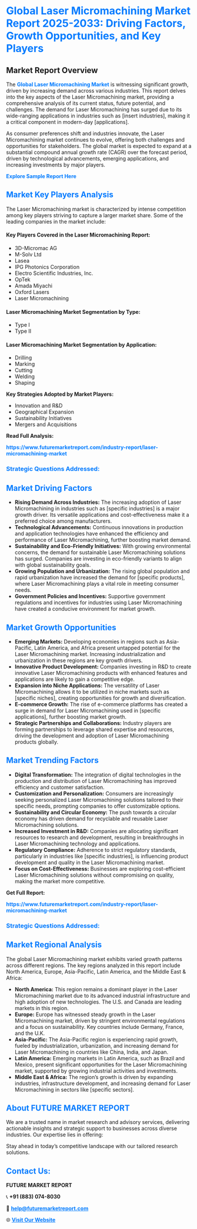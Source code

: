 <h1 style="color: #007BFF;">Global Laser Micromachining Market Report 2025-2033: Driving Factors, Growth Opportunities, and Key Players</h1>

<section id="overview">
<h2>Market Report Overview</h2>
<p>The <a href="https://www.futuremarketreport.com/industry-report/laser-micromachining-market" style="color: #007BFF; text-decoration: none;"><strong>Global Laser Micromachining Market</strong></a> is witnessing significant growth, driven by increasing demand across various industries. This report delves into the key aspects of the Laser Micromachining market, providing a comprehensive analysis of its current status, future potential, and challenges. The demand for Laser Micromachining has surged due to its wide-ranging applications in industries such as [insert industries], making it a critical component in modern-day [applications].</p>
<p>As consumer preferences shift and industries innovate, the Laser Micromachining market continues to evolve, offering both challenges and opportunities for stakeholders. The global market is expected to expand at a substantial compound annual growth rate (CAGR) over the forecast period, driven by technological advancements, emerging applications, and increasing investments by major players.</p>
</section>

<section id="overview">
<p><a href="https://www.futuremarketreport.com/request-sample/reportId=85855" style="color: #007BFF; text-decoration: none;"><strong>Explore Sample Report Here</strong></a></p>
</section>

<section id="key-players">
<h2 style="color: #007BFF;">Market Key Players Analysis</h2>
<p>The Laser Micromachining market is characterized by intense competition among key players striving to capture a larger market share. Some of the leading companies in the market include:</p>
<h4>Key Players Covered in the Laser Micromachining Report:</h4>
<ul><li>3D-Micromac AG</li><li>M-Solv Ltd</li><li>Lasea</li><li>IPG Photonics Corporation</li><li>Electro Scientific Industries, Inc.</li><li>OpTek</li><li>Amada Miyachi</li><li>Oxford Lasers</li><li>Laser Micromachining</li></ul>
<h4>Laser Micromachining Market Segmentation by Type:</h4>
<ul><li>Type I</li><li>Type II</li></ul>

<h4>Laser Micromachining Market Segmentation by Application:</h4>
<ul><li>Drilling</li><li>Marking</li><li>Cutting</li><li>Welding</li><li>Shaping</li></ul>
<p><strong>Key Strategies Adopted by Market Players:</strong></p>
<ul>
<li>Innovation and R&D</li>
<li>Geographical Expansion</li>
<li>Sustainability Initiatives</li>
<li>Mergers and Acquisitions</li>
</ul>
</section>

<section>
<p><strong>Read Full Analysis: </strong></p><a href="https://www.futuremarketreport.com/industry-report/laser-micromachining-market" style="color: #007BFF; text-decoration: none;"><strong>https://www.futuremarketreport.com/industry-report/laser-micromachining-market</strong></a>
<h3 style="color: #007BFF;">Strategic Questions Addressed:</h3>
</section>

<section id="driving-factors">
<h2 style="color: #007BFF;">Market Driving Factors</h2>
<ul>
<li><strong>Rising Demand Across Industries:</strong> The increasing adoption of Laser Micromachining in industries such as [specific industries] is a major growth driver. Its versatile applications and cost-effectiveness make it a preferred choice among manufacturers.</li>
<li><strong>Technological Advancements:</strong> Continuous innovations in production and application technologies have enhanced the efficiency and performance of Laser Micromachining, further boosting market demand.</li>
<li><strong>Sustainability and Eco-Friendly Initiatives:</strong> With growing environmental concerns, the demand for sustainable Laser Micromachining solutions has surged. Companies are investing in eco-friendly variants to align with global sustainability goals.</li>
<li><strong>Growing Population and Urbanization:</strong> The rising global population and rapid urbanization have increased the demand for [specific products], where Laser Micromachining plays a vital role in meeting consumer needs.</li>
<li><strong>Government Policies and Incentives:</strong> Supportive government regulations and incentives for industries using Laser Micromachining have created a conducive environment for market growth.</li>
</ul>
</section>

<section id="growth-opportunities">
<h2 style="color: #007BFF;">Market Growth Opportunities</h2>
<ul>
<li><strong>Emerging Markets:</strong> Developing economies in regions such as Asia-Pacific, Latin America, and Africa present untapped potential for the Laser Micromachining market. Increasing industrialization and urbanization in these regions are key growth drivers.</li>
<li><strong>Innovative Product Development:</strong> Companies investing in R&D to create innovative Laser Micromachining products with enhanced features and applications are likely to gain a competitive edge.</li>
<li><strong>Expansion into Niche Applications:</strong> The versatility of Laser Micromachining allows it to be utilized in niche markets such as [specific niches], creating opportunities for growth and diversification.</li>
<li><strong>E-commerce Growth:</strong> The rise of e-commerce platforms has created a surge in demand for Laser Micromachining used in [specific applications], further boosting market growth.</li>
<li><strong>Strategic Partnerships and Collaborations:</strong> Industry players are forming partnerships to leverage shared expertise and resources, driving the development and adoption of Laser Micromachining products globally.</li>
</ul>
</section>

<section id="trending-factors">
<h2 style="color: #007BFF;">Market Trending Factors</h2>
<ul>
<li><strong>Digital Transformation:</strong> The integration of digital technologies in the production and distribution of Laser Micromachining has improved efficiency and customer satisfaction.</li>
<li><strong>Customization and Personalization:</strong> Consumers are increasingly seeking personalized Laser Micromachining solutions tailored to their specific needs, prompting companies to offer customizable options.</li>
<li><strong>Sustainability and Circular Economy:</strong> The push towards a circular economy has driven demand for recyclable and reusable Laser Micromachining solutions.</li>
<li><strong>Increased Investment in R&D:</strong> Companies are allocating significant resources to research and development, resulting in breakthroughs in Laser Micromachining technology and applications.</li>
<li><strong>Regulatory Compliance:</strong> Adherence to strict regulatory standards, particularly in industries like [specific industries], is influencing product development and quality in the Laser Micromachining market.</li>
<li><strong>Focus on Cost-Effectiveness:</strong> Businesses are exploring cost-efficient Laser Micromachining solutions without compromising on quality, making the market more competitive.</li>
</ul>
</section>

<section>
<p><strong>Get Full Report: </strong></p><a href="https://www.futuremarketreport.com/industry-report/laser-micromachining-market" style="color: #007BFF; text-decoration: none;"><strong>https://www.futuremarketreport.com/industry-report/laser-micromachining-market</strong></a>
<h3 style="color: #007BFF;">Strategic Questions Addressed:</h3>
</section>


<section id="regional-analysis">
<h2 style="color: #007BFF;">Market Regional Analysis</h2>
<p>The global Laser Micromachining market exhibits varied growth patterns across different regions. The key regions analyzed in this report include North America, Europe, Asia-Pacific, Latin America, and the Middle East & Africa:</p>
<ul>
<li><strong>North America:</strong> This region remains a dominant player in the Laser Micromachining market due to its advanced industrial infrastructure and high adoption of new technologies. The U.S. and Canada are leading markets in this region.</li>
<li><strong>Europe:</strong> Europe has witnessed steady growth in the Laser Micromachining market, driven by stringent environmental regulations and a focus on sustainability. Key countries include Germany, France, and the U.K.</li>
<li><strong>Asia-Pacific:</strong> The Asia-Pacific region is experiencing rapid growth, fueled by industrialization, urbanization, and increasing demand for Laser Micromachining in countries like China, India, and Japan.</li>
<li><strong>Latin America:</strong> Emerging markets in Latin America, such as Brazil and Mexico, present significant opportunities for the Laser Micromachining market, supported by growing industrial activities and investments.</li>
<li><strong>Middle East & Africa:</strong> The region’s growth is driven by expanding industries, infrastructure development, and increasing demand for Laser Micromachining in sectors like [specific sectors].</li>
</ul>
</section>

<footer>
<h2 style="color: #007BFF;">About FUTURE MARKET REPORT</h2>
<p>We are a trusted name in market research and advisory services, delivering actionable insights and strategic support to businesses across diverse industries. Our expertise lies in offering:</p>

<p>Stay ahead in today’s competitive landscape with our tailored research solutions.</p>

<h2 style="color: #007BFF;">Contact Us:</h2>
<p><strong>FUTURE MARKET REPORT</strong></p>
<p>📞 <strong>+91 (883) 074-8030</strong></p>
<p>📧 <strong><a href="mailto:help@futuremarketreport.com" style="color: #007BFF;">help@futuremarketreport.com</a></strong></p>
<p>🌐 <strong><a href="https://www.futuremarketreport.com/" style="color: #007BFF;">Visit Our Website</a></strong></p>
</footer>